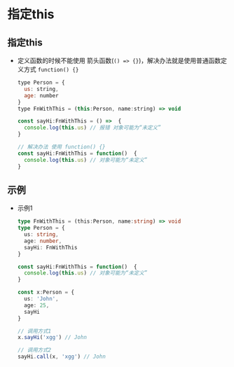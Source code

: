 # 指定this

## 指定this

  + 定义函数的时候不能使用 箭头函数(`() => {}`)，解决办法就是使用普通函数定义方式 `function() {}`

    ```js
    type Person = {
      us: string,
      age: number
    }
    type FnWithThis = (this:Person, name:string) => void

    const sayHi:FnWithThis = () =>  {
      console.log(this.us) // 报错 对象可能为“未定义”
    }

    // 解决办法 使用 function() {}
    const sayHi:FnWithThis = function()  {
      console.log(this.us) // 对象可能为“未定义”
    }
    ```

## 示例

  + 示例1

    ```ts
    type FnWithThis = (this:Person, name:string) => void
    type Person = {
      us: string,
      age: number,
      sayHi: FnWithThis
    }

    const sayHi:FnWithThis = function()  {
      console.log(this.us) // 对象可能为“未定义”
    }

    const x:Person = {
      us: 'John',
      age: 25,
      sayHi
    }

    // 调用方式1
    x.sayHi('xgg') // John

    // 调用方式2
    sayHi.call(x, 'xgg') // John
    ```
